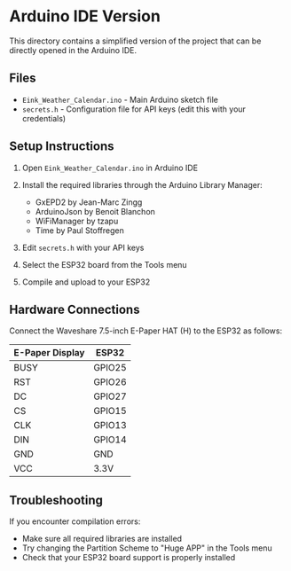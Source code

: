 # Arduino IDE Version

This directory contains a simplified version of the project that can be directly opened in the Arduino IDE.

## Files

- `Eink_Weather_Calendar.ino` - Main Arduino sketch file
- `secrets.h` - Configuration file for API keys (edit this with your credentials)

## Setup Instructions

1. Open `Eink_Weather_Calendar.ino` in Arduino IDE
2. Install the required libraries through the Arduino Library Manager:
   - GxEPD2 by Jean-Marc Zingg
   - ArduinoJson by Benoit Blanchon
   - WiFiManager by tzapu
   - Time by Paul Stoffregen

3. Edit `secrets.h` with your API keys
4. Select the ESP32 board from the Tools menu
5. Compile and upload to your ESP32

## Hardware Connections

Connect the Waveshare 7.5-inch E-Paper HAT (H) to the ESP32 as follows:

| E-Paper Display | ESP32 |
|-----------------|-------|
| BUSY            | GPIO25|
| RST             | GPIO26|
| DC              | GPIO27|
| CS              | GPIO15|
| CLK             | GPIO13|
| DIN             | GPIO14|
| GND             | GND   |
| VCC             | 3.3V  |

## Troubleshooting

If you encounter compilation errors:
- Make sure all required libraries are installed
- Try changing the Partition Scheme to "Huge APP" in the Tools menu
- Check that your ESP32 board support is properly installed
